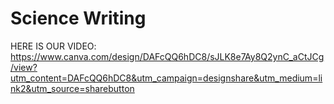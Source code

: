 # Science Writing


HERE IS OUR VIDEO:
https://www.canva.com/design/DAFcQQ6hDC8/sJLK8e7Ay8Q2ynC_aCtJCg/view?utm_content=DAFcQQ6hDC8&utm_campaign=designshare&utm_medium=link2&utm_source=sharebutton
